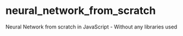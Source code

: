 # neural_network_from_scratch
Neural Network from scratch in JavaScript - Without any libraries used
